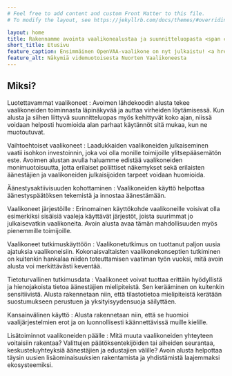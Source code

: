 ```yaml
---
# Feel free to add content and custom Front Matter to this file.
# To modify the layout, see https://jekyllrb.com/docs/themes/#overriding-theme-defaults

layout: home
title: Rakennamme avointa vaalikonealustaa ja suunnitteluopasta <span class="addendum">🎯 Pilotti EU-vaaleissa 2024</span>
short_title: Etusivu
feature_caption: Ensimmäinen OpenVAA-vaalikone on nyt julkaistu! <a href="https://nuortenvaalikone.openvaa.org" target="_blank">Nuorten Vaalikone</a> tarjoaa tietoa videoiden avulla.
feature_alt: Näkymiä videmuotoisesta Nuorten Vaalikoneesta
---
```


## Miksi?

Luotettavammat vaalikoneet
: Avoimen lähdekoodin alusta tekee vaalikoneiden toiminnasta läpinäkyvää ja auttaa virheiden löytämisessä. Kun alusta ja siihen liittyvä suunnitteluopas myös kehittyvät koko ajan, niissä voidaan helposti huomioida alan parhaat käytännöt sitä mukaa, kun ne muotoutuvat.

Vaihtoehtoiset vaalikoneet
: Laadukkaiden vaalikoneiden julkaiseminen vaatii isohkon investoinnin, joka voi olla monille toimijoille ylitsepääsemätön este. Avoimen alustan avulla haluamme edistää vaalikoneiden monimuotoisuutta, jotta erilaiset poliittiset näkemykset sekä erilaisten äänestäjien ja vaalikoneiden julkaisijoiden tarpeet voidaan huomioida.

Äänestysaktiivisuuden kohottaminen
: Vaalikoneiden käyttö helpottaa äänestyspäätöksen tekemistä ja innostaa äänestämään.

Vaalikoneet järjestöille
: Erinomainen käyttökohde vaalikoneille voisivat olla esimerkiksi sisäisiä vaaleja käyttävät järjestöt, joista suurimmat jo julkaisevatkin vaalikoneita. Avoin alusta avaa tämän mahdollisuuden myös pienemmille toimijoille.

Vaalikoneet tutkimuskäyttöön
: Vaalikonetutkimus on tuottanut paljon uusia ajatuksia vaalikoneisiin. Kokonaisvaltaisten vaalikonekonseptien tutkiminen on kuitenkin hankalaa niiden toteuttamisen vaatiman työn vuoksi, mitä avoin alusta voi merkittävästi keventää.

Tietoturvallinen tutkimusdata
: Vaalikoneet voivat tuottaa erittäin hyödyllistä ja hienojakoista tietoa äänestäjien mielipiteistä. Sen kerääminen on kuitenkin sensitiivistä. Alusta rakennetaan niin, että tilastotietoa mielipiteistä kerätään suostumukseen perustuen ja yksityisyydensuoja säilyttäen.

Kansainvälinen käyttö
: Alusta rakennetaan niin, että se huomioi vaalijärjestelmien erot ja on luonnollisesti käännettävissä muille kielille.

Lisätoiminnot vaalikoneiden päälle
: Mitä muuta  vaalikoneiden yhteyteen voitaisiin rakentaa? Valittujen päätöksentekijöiden tai aiheiden seurantaa, keskusteluyhteyksiä äänestäjien ja edustajien välille? Avoin alusta helpottaa täysin uusien lisäominaisuuksien rakentamista ja yhdistämistä laajemmaksi ekosysteemiksi.